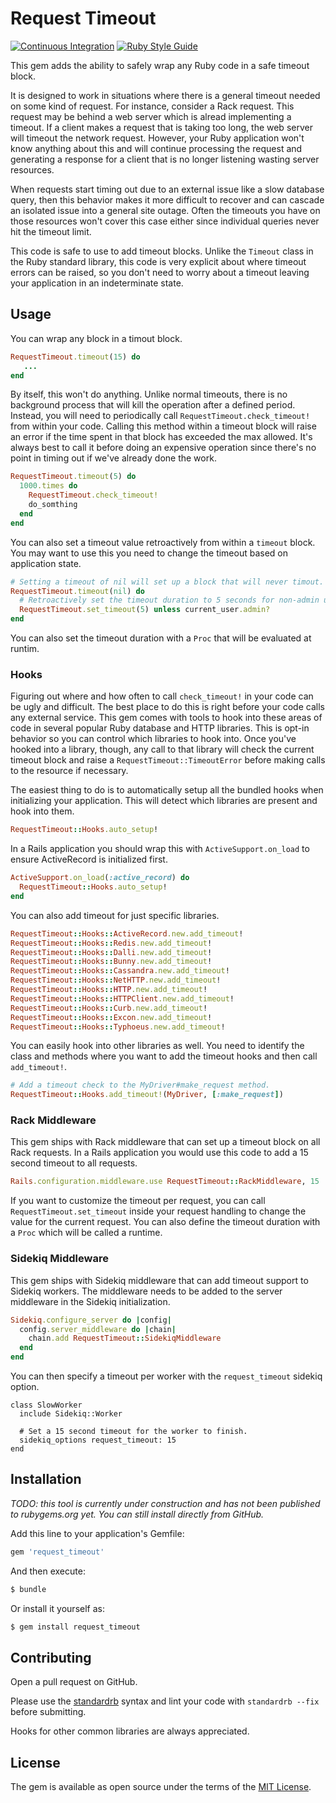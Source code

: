 # Request Timeout

[![Continuous Integration](https://github.com/bdurand/request_timeout/actions/workflows/continuous_integration.yml/badge.svg)](https://github.com/bdurand/request_timeout/actions/workflows/continuous_integration.yml)
[![Ruby Style Guide](https://img.shields.io/badge/code_style-standard-brightgreen.svg)](https://github.com/testdouble/standard)

This gem adds the ability to safely wrap any Ruby code in a safe timeout block.

It is designed to work in situations where there is a general timeout needed on some kind of request. For instance, consider a Rack request. This request may be behind a web server which is alread implementing a timeout. If a client makes a request that is taking too long, the web server will timeout the network request. However, your Ruby application won't know anything about this and will continue processing the request and generating a response for a client that is no longer listening wasting server resources.

When requests start timing out due to an external issue like a slow database query, then this behavior makes it more difficult to recover and can cascade an isolated issue into a general site outage. Often the timeouts you have on those resources won't cover this case either since individual queries never hit the timeout limit.

This code is safe to use to add timeout blocks. Unlike the `Timeout` class in the Ruby standard library, this code is very explicit about where timeout errors can be raised, so you don't need to worry about a timeout leaving your application in an indeterminate state.

## Usage

You can wrap any block in a timout block.

```ruby
RequestTimeout.timeout(15) do
   ...
end
```

By itself, this won't do anything. Unlike normal timeouts, there is no background process that will kill the operation after a defined period. Instead, you will need to periodically call `RequestTimeout.check_timeout!` from within your code. Calling this method within a timeout block will raise an error if the time spent in that block has exceeded the max allowed. It's always best to call it before doing an expensive operation since there's no point in timing out if we've already done the work.

```ruby
RequestTimeout.timeout(5) do
  1000.times do
    RequestTimeout.check_timeout!
    do_somthing
  end
end
```

You can also set a timeout value retroactively from within a `timeout` block. You may want to use this you need to change the timeout based on application state.

```ruby
# Setting a timeout of nil will set up a block that will never timout.
RequestTimeout.timeout(nil) do
  # Retroactively set the timeout duration to 5 seconds for non-admin users
  RequestTimeout.set_timeout(5) unless current_user.admin?
end
```

You can also set the timeout duration with a `Proc` that will be evaluated at runtim.

### Hooks

Figuring out where and how often to call `check_timeout!` in your code can be ugly and difficult. The best place to do this is right before your code calls any external service. This gem comes with tools to hook into these areas of code in several popular Ruby database and HTTP libraries. This is opt-in behavior so you can control which libraries to hook into. Once you've hooked into a library, though, any call to that library will check the current timeout block and raise a `RequestTimeout::TimeoutError` before making calls to the resource if necessary.

The easiest thing to do is to automatically setup all the bundled hooks when initializing your application. This will detect which libraries are present and hook into them.

```ruby
RequestTimeout::Hooks.auto_setup!
```

In a Rails application you should wrap this with `ActiveSupport.on_load` to ensure ActiveRecord is initialized first.

```ruby
ActiveSupport.on_load(:active_record) do
  RequestTimeout::Hooks.auto_setup!
end
```

You can also add timeout for just specific libraries.

```ruby
RequestTimeout::Hooks::ActiveRecord.new.add_timeout!
RequestTimeout::Hooks::Redis.new.add_timeout!
RequestTimeout::Hooks::Dalli.new.add_timeout!
RequestTimeout::Hooks::Bunny.new.add_timeout!
RequestTimeout::Hooks::Cassandra.new.add_timeout!
RequestTimeout::Hooks::NetHTTP.new.add_timeout!
RequestTimeout::Hooks::HTTP.new.add_timeout!
RequestTimeout::Hooks::HTTPClient.new.add_timeout!
RequestTimeout::Hooks::Curb.new.add_timeout!
RequestTimeout::Hooks::Excon.new.add_timeout!
RequestTimeout::Hooks::Typhoeus.new.add_timeout!
```

You can easily hook into other libraries as well. You need to identify the class and methods where you want to add the timeout hooks and then call `add_timeout!`.

```ruby
# Add a timeout check to the MyDriver#make_request method.
RequestTimeout::Hooks.add_timeout!(MyDriver, [:make_request])
```

### Rack Middleware

This gem ships with Rack middleware that can set up a timeout block on all Rack requests. In a Rails application you would use this code to add a 15 second timeout to all requests.

```ruby
Rails.configuration.middleware.use RequestTimeout::RackMiddleware, 15
```

If you want to customize the timeout per request, you can call `RequestTimeout.set_timeout` inside your request handling to change the value for the current request. You can also define the timeout duration with a `Proc` which will be called a runtime.

### Sidekiq Middleware

This gem ships with Sidekiq middleware that can add timeout support to Sidekiq workers. The middleware needs to be added to the server middleware in the Sidekiq initialization.

```ruby
Sidekiq.configure_server do |config|
  config.server_middleware do |chain|
    chain.add RequestTimeout::SidekiqMiddleware
  end
end
```

You can then specify a timeout per worker with the `request_timeout` sidekiq option.

```
class SlowWorker
  include Sidekiq::Worker

  # Set a 15 second timeout for the worker to finish.
  sidekiq_options request_timeout: 15
end
```

## Installation

_TODO: this tool is currently under construction and has not been published to rubygems.org yet. You can still install directly from GitHub._

Add this line to your application's Gemfile:

```ruby
gem 'request_timeout'
```

And then execute:
```bash
$ bundle
```

Or install it yourself as:
```bash
$ gem install request_timeout
```

## Contributing

Open a pull request on GitHub.

Please use the [standardrb](https://github.com/testdouble/standard) syntax and lint your code with `standardrb --fix` before submitting.

Hooks for other common libraries are always appreciated.

## License

The gem is available as open source under the terms of the [MIT License](https://opensource.org/licenses/MIT).
